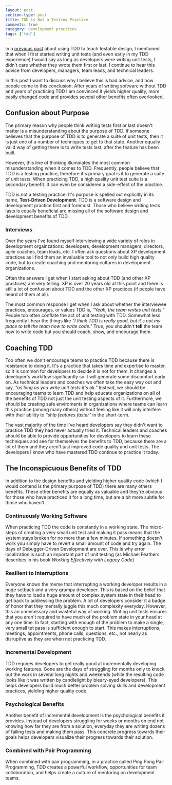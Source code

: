 ```yaml
---
layout: post
section-type: post
title: TDD is Not a Testing Practice 
comments: true
category: development practices
tags: ['tdd']
---
```


In a [previous post](/2015/10/25/use-tdd-to-teach-testable-design.html) about using TDD to teach testable design, I mentioned that when I first started writing unit tests (and even early in my TDD experience) I would say as long as developers were writing unit tests, I didn't care whether they wrote them first or last. I continue to hear this advice from developers, managers, team leads, and technical leaders.

In this post I want to discuss why I believe this is bad advice, and how people come to this conclusion. After years of writing software without TDD and years of practicing TDD I am convinced it yields higher quality, more easily changed code and provides several other benefits often overlooked. 

## Confusion about Purpose

The primary reason why people think writing tests first or last doesn't matter is a misunderstanding about the purpose of TDD. If someone believes that the purpose of TDD is to generate a suite of unit tests, then it is just one of a number of techniques to get to that state. Another equally valid way of getting there is to write tests last, after the feature has been built. 

However, this line of thinking illuminates the most common misunderstanding when it comes to TDD. Frequently, people believe that TDD is a testing practice, therefore it's primary goal is it to generate a suite of unit tests. When practicing TDD, a high quality unit test suite is a secondary benefit. It can even be considered a side-effect of the practice.  

TDD is not a testing practice. It's purpose is spelled out explicitly in its name, **Test-Driven Development**. TDD is a software design and development practice first and foremost. Those who believe writing tests lasts is equally beneficial are missing all of the software design and development benefits of TDD. 

### Interviews

Over the years I've found myself interviewing a wide variety of roles in development orgainzations: developers, development managers, directors, agile coaches, team leads, etc. I often ask questions about XP development practices as I find them an invaluable tool to not only build high quality code, but to create coaching and mentoring cultures in development organizations.

Often the answers I get when I start asking about TDD (and other XP practices) are very telling. XP is over 20 years old at
 this point and there is still a lot of confusion about TDD and the other XP practices (if people have heard of them at all). 

The most common response I get when I ask about whether the interviewee practices, encourages, or values TDD is, _"Yeah, the team writes unit tests."_ People too often conflate the act of unit testing with TDD. Somewhat less frequently I hear the things like _"I think TDD is really good, but it's not my place to tell the team how to write code."_ True, you shouldn't **tell** the team how to write code but you should coach, show, and encourage them. 

## Coaching TDD

Too often we don't encourage teams to practice TDD because there is resistance to doing it. It's a practice that takes time
 and expertise to master, so it is common for developers to decide it is not for them. It changes a developer's workflow significantly so it will generate some discomfort early on. As technical leaders and coaches we often take the easy way out and say, _"as long as you write unit tests it's ok."_ Instead, we should be encouraging teams to learn TDD and help educate organizations on all of the benefits of TDD not just the unit testing aspects of it. Furthermore, we should be creating safe enviroments in organizations where teams can learn this practice (among many others) without feeling like it will only interfere with their ability to _"ship features faster"_ in the short-term.  

The vast majority of the time I've heard developers say they didn't want to practice TDD they had never actually tried it. Technical leaders and coaches should be able to provide opportunities for developers to learn these techniques and see for themselves the benefits to TDD, because there are a lot of them and they aren't just improved code quality and unit tests. The developers I know who have mastered TDD continue to practice it today.

## The Inconspicuous Benefits of TDD

In addition to the design benefits and yielding higher quality code (which I would contend is the primary purpose of TDD)
 there are many others benefits. These other benefits are equally as valuable and they're obvious for those who have practiced
  it for a long time, but are a bit more subtle for those who haven't.

### Continuously Working Software
When practicing TDD the code is constantly in a working state. The micro-steps of creating a very small unit test and making it pass means that the system stays broken for no more than a few minutes. If something doesn't work you simply have to revert a small amount of code and try again. The days of Debugger-Driven Development are over. This is why error localization is such an important part of unit testing (as Michael Feathers describes in his book _Working Effectively with Legacy Code_)

### Resilient to Interruptions
Everyone knows the meme that interrupting a working developer results in a huge setback and a very grumpy developer. This is based on the belief that they have to load a huge amount of complex system state in their head to get back to addressing the
 problem. A lot of developers consider it a badge of honor that they mentally juggle this much complexity everyday. However, this an unnecessary and wasteful way of working. Writing unit tests ensures that you aren't required to have much of the problem state in your head at any one time. In fact, starting with enough of the problem to make a single, very small tet pass is sufficient enough to start. This makes interruptions, meetings, appointments, phone calls, questions, etc., not nearly as disruptive as they are when not practicing TDD. 

### Incremental Development
TDD requires developers to get really good at incrementally developing working features. Gone are the days of struggling for months only to knock out the work in several long nights and weekends (while the resulting code looks like it was written by candlelight by bleary-eyed developers). This helps developers build much better problem solving skills and development practices, yielding higher quality code. 

### Psychological Benefits
Another benefit of incremental development is the psychological benefits it provides. Instead of developers struggling for
 weeks or months on end not knowing how far they are from a solution, everyday they are writing dozens of failing tests and making them pass. This concrete progress towards their goals helps developers visualize their progress towards their solution. 

### Combined with Pair Programming
When combined with pair programming, in a practice called Ping Pong Pair Programming, TDD creates a powerful workflow,
 opportunities for team colloboration, and helps create a culture of mentoring on development teams.

